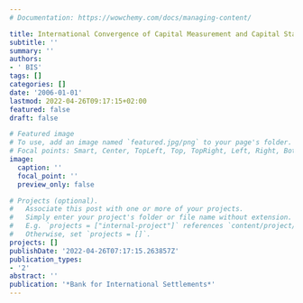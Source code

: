 ```yaml
---
# Documentation: https://wowchemy.com/docs/managing-content/

title: International Convergence of Capital Measurement and Capital Standards
subtitle: ''
summary: ''
authors:
- ' BIS'
tags: []
categories: []
date: '2006-01-01'
lastmod: 2022-04-26T09:17:15+02:00
featured: false
draft: false

# Featured image
# To use, add an image named `featured.jpg/png` to your page's folder.
# Focal points: Smart, Center, TopLeft, Top, TopRight, Left, Right, BottomLeft, Bottom, BottomRight.
image:
  caption: ''
  focal_point: ''
  preview_only: false

# Projects (optional).
#   Associate this post with one or more of your projects.
#   Simply enter your project's folder or file name without extension.
#   E.g. `projects = ["internal-project"]` references `content/project/deep-learning/index.md`.
#   Otherwise, set `projects = []`.
projects: []
publishDate: '2022-04-26T07:17:15.263857Z'
publication_types:
- '2'
abstract: ''
publication: '*Bank for International Settlements*'
---
```

